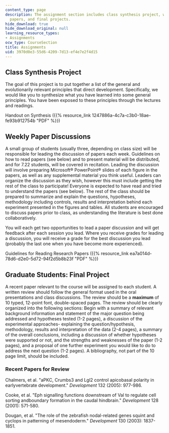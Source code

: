 ```yaml
---
content_type: page
description: The assignment section includes class synthesis project, weekly discussion
  papers, and final projects.
hide_download: true
hide_download_original: null
learning_resource_types:
- Assignments
ocw_type: CourseSection
title: Assignments
uid: 3970d0e3-55d6-4209-7d13-ef4e7e2f4d15
---
```


Class Synthesis Project
-----------------------

The goal of this project is to put together a list of the general and evolutionarily relevant principles that direct development. Specifically, we would like you to synthesize what you have learned into some general principles. You have been exposed to these principles through the lectures and readings.

Handout on Synthesis ({{% resource_link 1247886a-4c7a-c3b0-18ae-fe93b912754b "PDF" %}})

Weekly Paper Discussions
------------------------

A small group of students (usually three, depending on class size) will be responsible for leading the discussion of papers each week. Guidelines on how to read papers (see below) and to present material will be distributed, and for 7.22 students, will be covered in recitation. Leading the discussion will involve preparing Microsoft® PowerPoint® slides of each figure in the papers, as well as any supplemental material you think useful. Leaders can organize the discussion as they wish, however this must include getting the rest of the class to participate! Everyone is expected to have read and tried to understand the papers (see below). The rest of the class should be prepared to summarize and explain the questions, hypotheses, methodology including controls, results and interpretation behind each experiment presented in the figures and tables. All students are encouraged to discuss papers prior to class, as understanding the literature is best done collaboratively.

You will each get two opportunities to lead a paper discussion and will get feedback after each session you lead. Where you receive grades for leading a discussion, you will receive a grade for the best discussion you lead (probably the last one when you have become more experienced).

Guidelines for Reading Research Papers ({{% resource_link ea7a014d-78d6-d2e0-5d72-94f2d5b8b23f "PDF" %}})

Graduate Students: Final Project
--------------------------------

A recent paper relevant to the course will be assigned to each student. A written review should follow the general format used in the oral presentations and class discussions. The review should be a **maximum** of 10 typed, 12-point font, double-spaced pages. The review should be clearly organized into the following sections: Begin with a summary of relevant background information and statement of the major question being addressed and hypotheses tested (1-2 pages), a discussion of the experimental approaches- explaining the question/hypothesis, methodology, results and interpretation of the data (2-4 pages), a summary of the overall conclusions, including a discussion of whether hypotheses were supported or not, and the strengths and weaknesses of the paper (1-2 pages), and a proposal of one further experiment you would like to do to address the next question (1-2 pages). A bibliography, not part of the 10 page limit, should be included.

### Recent Papers for Review

Chalmers, et al. "aPKC, Crumbs3 and Lgl2 control apicobasal polarity in earlyvertebrate development." _Development_ 132 (2005): 977-986.

Cooke, et al. "Eph signalling functions downstream of Val to regulate cell sorting andboundary formation in the caudal hindbrain." _Development_ 128 (2001): 571-580.

Dougan, et al. "The role of the zebrafish nodal-related genes squint and cyclops in patterning of mesendoderm." _Development_ 130 (2003): 1837-1851.